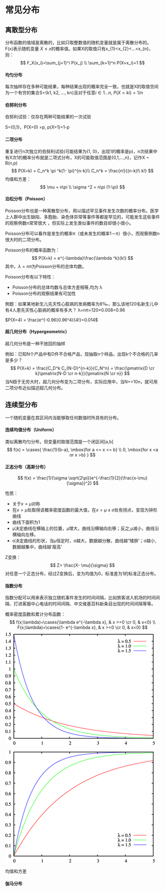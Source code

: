 # 常见分布

## 离散型分布

分布函数的值域是离散的，比如只取整数值的随机变量就是属于离散分布的。 F(x)表示随机变量 ${\displaystyle X\leq x}$的概率值。如果X的取值只有x_{1}<x_{2}<...<x_{n}，则：
$$
F_X(x_i)=\sum_{j=1}^i P(x_j) \\
\sum_{k=1}^n P(X=x_i)=1
$$

#### 均匀分布

每次抽样存在多种可能结果，每种结果出现的概率完全一致，也就是X的取值空间为一个有穷的集合S={k1, k2, …, kn}且对于任意$i \in 1…n,\ P(X=ki)=1/n$

#### 伯努利分布

伯努利试验：仅存在两种可能结果的一次试验

S={0,1}，P(X=0) =p, p(X=1)=1-p

#### 二项分布

重复进行n次独立的伯努利试验(可能结果为{1, 0}，出现1的概率是p)，n次结果中有X次1的概率分布就是二项式分布，X的可能取值范围是{0,1,…,n}，记作X ~ B(n,p)
$$
P(X=k) = C_n^k \pi ^k(1- \pi)^{n-k}\\
C_n^k = \frac{n!}{(n-k)!\ k!}
$$
均值和方差：
$$
\mu = n\pi \\
\sigma ^2 = n\pi (1-\pi)
$$

#### 泊松分布（Poisson）

Poisson分布也是一种离散型分布，用以描述罕见事件发生次数的概率分布。医学上人群中出生缺陷、多胞胎、染色体异常等事件等都是罕见的，可能发生这些事件的观察例数n常常很大 ，但实际上发生类似事件的数目却很小很小。

Poisson分布可以看作是发生的概率π（或未发生的概率1－π）很小，而观察例数n很大时的二项分布。

Poisson分布的概率函数为：
$$
P(X=k) = e^{-\lambda}\frac{\lambda ^k}{k!}
$$
其中，$\lambda = n\pi$为Poisson分布的总体均数。

Poisson分布有以下特性：

- Poisson分布的总体均数与总体方差相等,均为 λ
- Poisson分布的观察结果有可加性

例题：如果某地新生儿先天性心脏病的发病概率为8‰，那么该地120名新生儿中有4人患先天性心脏病的概率有多大？
λ=nπ=120×0.008=0.96

$P(X=4) = \frac{e^{-0.96}0.96^4}{4!}=0.014$



#### 超几何分布（Hypergeometric）

超几何分布是一种不放回的抽样

例如：已知N个产品中有D件不合格产品，现抽取n个样品，出现k个不合格的几率是多少？
$$
P(X=k) = \frac{C_D^k C_{N-D}^{n-k}}{C_N^n} = \frac{\pmatrix{D \cr k}\pmatrix{N-D \cr n-k}}{\pmatrix{N \cr n}}
$$
当N趋于无穷大时，超几何分布变为二项分布，实际应用中，当N>=10n，就可用二项分布近似描述超几何分布。



## 连续型分布

一个随机变量在其区间内当能够取任何数值时所具有的分布。

#### 连续均值分布（Uniform）

类似离散均匀分布，但变量的取值范围是一个闭区间[a,b]
$$
f(x) = \cases{
  \frac{1}{b-a},   \mbox{for a <= x <= b} \\
  0,  \mbox{for x <a or x >b}
}
$$

#### 正态分布（高斯分布）

$$
f(x) = \frac{1}{\sigma \sqrt{2\pi}}e^{-\frac{1}{2}(\frac{x-\mu}{\sigma})^2}
$$

性质：

- 关于$x=\mu$对称
- 在$x=\mu$处取得该概率密度函数的最大值，在$x=\mu \pm \sigma$处有拐点，变现为钟形曲线
- 曲线下面积为1
- μ决定曲线在横轴上的位置，μ增大，曲线沿横轴向右移；反之,μ减小，曲线沿横轴向左移。
- σ决定曲线的形状，当μ恒定时，σ越大，数据越分散，曲线越“矮胖’；σ越小, 数据越集中，曲线越‘瘦高’

Z变换：
$$
Z= \frac{X- \mu}{\sigma}
$$
对任意一个正态分布，经过Z变换后，变为均值为0，标准差为1的标准正态分布。



#### 指数分布

指数分配可以用来表示独立随机事件发生的时间间隔，比如旅客进入机场的时间间隔、打进客服中心电话的时间间隔、中文维基百科新条目出现的时间间隔等等。

概率密度函数和累计分布函数：
$$
f(x;\lambda)=\cases{\lambda e^{-\lambda x},  & x >=0 \cr 0, & x<0} \\
F(x;\lambda)=\cases{1-  e^{-\lambda x},  & x >=0 \cr 0, & x<0}
$$
![](pic/exponential.png)

![](pic/exponential2.png)

均值和方差



#### 伽马分布



